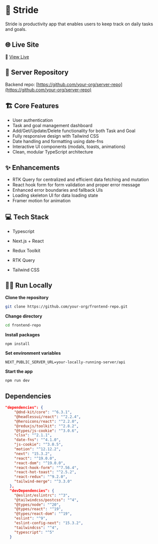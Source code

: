 # 🚀 Stride

Stride is productivity app that enables users to keep track on daily tasks and goals.

## 🌐 Live Site

🔗 [View Live](https://your-live-site-link.com)

## 🔗 Server Repository

Backend repo: [https://github.com/your-org/server-repo](https://github.com/your-org/server-repo)

## 🏗 Core Features

- User authentication
- Task and goal management dashboard
- Add/Get/Update/Delete functionality for both Task and Goal
- Fully responsive design with Tailwind CSS
- Date handling and formatting using date-fns
- Interactive UI components (modals, toasts, animations)
- Clean, modular TypeScript architecture

## ✨ Enhancements

- RTK Query for centralized and efficient data fetching and mutation
- React hook form for form validation and proper error message
- Enhanced error boundaries and fallback UIs
- Loading skeleton UI for data loading state
- Framer motion for animation

## 💻 Tech Stack

- Typescript

- Next.js + React
- Redux Toolkit
- RTK Query
- Tailwind CSS

## 🏃‍♂️ Run Locally

**Clone the repository**

```bash
git clone https://github.com/your-org/frontend-repo.git

```

**Change directory**

```bash
cd frontend-repo
```

**Install packages**

```bash
npm install
```

**Set environment variables**

```env
NEXT_PUBLIC_SERVER_URL=your-locally-running-server/api
```

**Start the app**

```bash
npm run dev

```

## Dependencies

```json
"dependencies": {
    "@dnd-kit/core": "^6.3.1",
    "@headlessui/react": "^2.2.4",
    "@heroicons/react": "^2.2.0",
    "@reduxjs/toolkit": "^2.8.2",
    "@types/js-cookie": "^3.0.6",
    "clsx": "^2.1.1",
    "date-fns": "^4.1.0",
    "js-cookie": "^3.0.5",
    "motion": "^12.12.2",
    "next": "15.3.2",
    "react": "^19.0.0",
    "react-dom": "^19.0.0",
    "react-hook-form": "^7.56.4",
    "react-hot-toast": "^2.5.2",
    "react-redux": "^9.2.0",
    "tailwind-merge": "^3.3.0"
  },
  "devDependencies": {
    "@eslint/eslintrc": "^3",
    "@tailwindcss/postcss": "^4",
    "@types/node": "^20",
    "@types/react": "^19",
    "@types/react-dom": "^19",
    "eslint": "^9",
    "eslint-config-next": "15.3.2",
    "tailwindcss": "^4",
    "typescript": "^5"
  }
```
